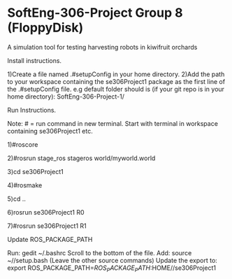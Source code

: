 # SoftEng-306-Project Group 8 (FloppyDisk)
A simulation tool for testing harvesting robots in kiwifruit orchards

Install instructions. 

1)Create a file named .#setupConfig in your home directory.
2)Add the path to your workspace containing the se306Project1 package as the first line of the .#setupConfig file.
  e.g default folder should is (if your git repo is in your home directory): SoftEng-306-Project-1/

Run Instructions.

Note: # = run command in new terminal. Start with terminal in workspace containing se306Project1 etc.

1)#roscore

2)#rosrun stage_ros stageros world/myworld.world

3)cd se306Project1

4)#rosmake

5)cd ..

6)rosrun se306Project1 R0

7)#rosrun se306Project1 R1

Update ROS_PACKAGE_PATH

Run: gedit ~/.bashrc
Scroll to the bottom of the file.
Add: source ~/<path to workspace>/setup.bash (Leave the other source commands)
Update the export to: export ROS_PACKAGE_PATH=$ROS_PACKAGE_PATH:$HOME/<path to workspace>/se306Project1
